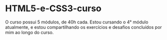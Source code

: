 # HTML5-e-CSS3-curso
 O curso possui 5 módulos, de 40h cada. Estou cursando o 4° módulo atualmente, e estou compartilhando os exercícios e desafios concluídos por mim ao longo do curso.
